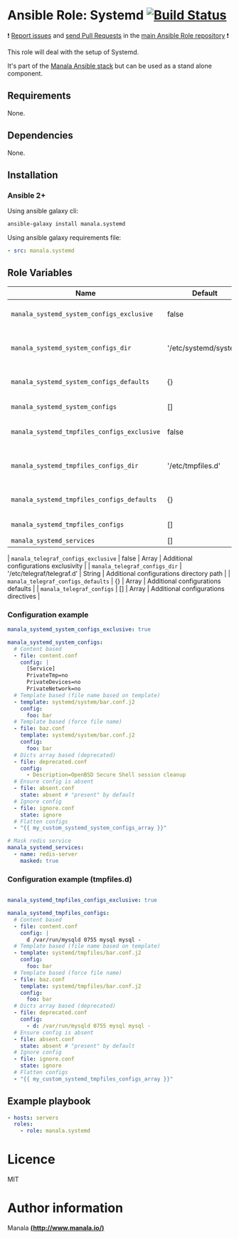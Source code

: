 # Ansible Role: Systemd [![Build Status](https://travis-ci.org/manala/ansible-role-systemd.svg?branch=master)](https://travis-ci.org/manala/ansible-role-systemd)

:exclamation: [Report issues](https://github.com/manala/ansible-roles/issues) and [send Pull Requests](https://github.com/manala/ansible-roles/pulls) in the [main Ansible Role repository](https://github.com/manala/ansible-roles) :exclamation:

This role will deal with the setup of Systemd.

It's part of the [Manala Ansible stack](http://www.manala.io) but can be used as a stand alone component.

## Requirements

None.

## Dependencies

None.

## Installation

### Ansible 2+

Using ansible galaxy cli:

```bash
ansible-galaxy install manala.systemd
```

Using ansible galaxy requirements file:

```yaml
- src: manala.systemd
```

## Role Variables

| Name                                        | Default               | Type    | Description                                  |
| ------------------------------------------- | --------------------- | ------- | -------------------------------------------- |
| `manala_systemd_system_configs_exclusive`   | false                 | Boolean | Exclusion of existings files                 |
| `manala_systemd_system_configs_dir`         | '/etc/systemd/system' | String  | Path to the system configuration directory   |
| `manala_systemd_system_configs_defaults`    | {}                    | Array   | System configs defaults                      |
| `manala_systemd_system_configs`             | []                    | Array   | System configs                               |
| `manala_systemd_tmpfiles_configs_exclusive` | false                 | Boolean | Exclusion of existings files                 |
| `manala_systemd_tmpfiles_configs_dir`       | '/etc/tmpfiles.d'     | String  | Path to the tmpfiles configuration directory |
| `manala_systemd_tmpfiles_configs_defaults`  | {}                    | Array   | Tmpfiles configs defaults                    |
| `manala_systemd_tmpfiles_configs`           | []                    | Array   | Tmpfiles configs                             |
| `manala_systemd_services`                   | []                    | Array   | Services                                     |


| `manala_telegraf_configs_exclusive`        | false                      | Array        | Additional configurations exclusivity    |
| `manala_telegraf_configs_dir`              | '/etc/telegraf/telegraf.d' | String       | Additional configurations directory path |
| `manala_telegraf_configs_defaults`         | {}                         | Array        | Additional configurations defaults       |
| `manala_telegraf_configs`                  | []                         | Array        | Additional configurations directives     |


### Configuration example

```yaml
manala_systemd_system_configs_exclusive: true

manala_systemd_system_configs:
  # Content based
  - file: content.conf
    config: |
      [Service]
      PrivateTmp=no
      PrivateDevices=no
      PrivateNetwork=no
  # Template based (file name based on template)
  - template: systemd/system/bar.conf.j2
    config:
      foo: bar
  # Template based (force file name)
  - file: baz.conf
    template: systemd/system/bar.conf.j2
    config:
      foo: bar
  # Dicts array based (deprecated)
  - file: deprecated.conf
    config:
      - Description=OpenBSD Secure Shell session cleanup
  # Ensure config is absent
  - file: absent.conf
    state: absent # "present" by default
  # Ignore config
  - file: ignore.conf
    state: ignore
  # Flatten configs
  - "{{ my_custom_systemd_system_configs_array }}"

# Mask redis service
manala_systemd_services:
  - name: redis-server
    masked: true
```

### Configuration example (tmpfiles.d)

```yaml

manala_systemd_tmpfiles_configs_exclusive: true

manala_systemd_tmpfiles_configs:
  # Content based
  - file: content.conf
    config: |
      d /var/run/mysqld 0755 mysql mysql -
  # Template based (file name based on template)
  - template: systemd/tmpfiles/bar.conf.j2
    config:
      foo: bar
  # Template based (force file name)
  - file: baz.conf
    template: systemd/tmpfiles/bar.conf.j2
    config:
      foo: bar
  # Dicts array based (deprecated)
  - file: deprecated.conf
    config:
      - d: /var/run/mysqld 0755 mysql mysql -
  # Ensure config is absent
  - file: absent.conf
    state: absent # "present" by default
  # Ignore config
  - file: ignore.conf
    state: ignore
  # Flatten configs
  - "{{ my_custom_systemd_tmpfiles_configs_array }}"
```

## Example playbook

```yaml
- hosts: servers
  roles:
    - role: manala.systemd
```

# Licence

MIT

# Author information

Manala [**(http://www.manala.io/)**](http://www.manala.io)
